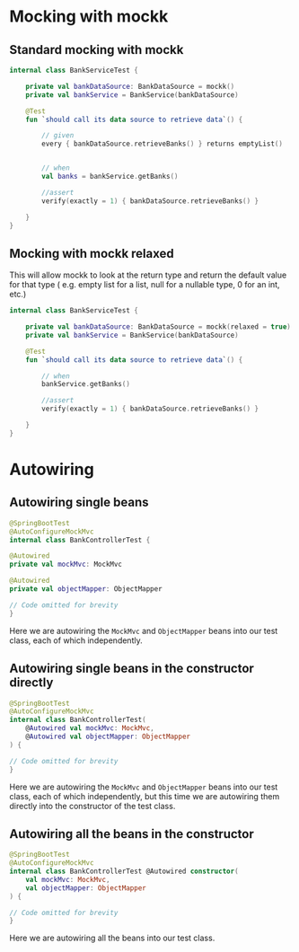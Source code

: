 
# Mocking with mockk

## Standard mocking with mockk

~~~kotlin
internal class BankServiceTest {

    private val bankDataSource: BankDataSource = mockk()
    private val bankService = BankService(bankDataSource)

    @Test
    fun `should call its data source to retrieve data`() {

        // given
        every { bankDataSource.retrieveBanks() } returns emptyList()


        // when
        val banks = bankService.getBanks()

        //assert
        verify(exactly = 1) { bankDataSource.retrieveBanks() }

    }
}
~~~


## Mocking with mockk relaxed

This will allow mockk to look at the return type and return the default value for that type (
e.g. empty list for a list, null for a nullable type, 0 for an int, etc.)

~~~kotlin
internal class BankServiceTest {

    private val bankDataSource: BankDataSource = mockk(relaxed = true) // <---- relaxed
    private val bankService = BankService(bankDataSource)

    @Test
    fun `should call its data source to retrieve data`() {

        // when
        bankService.getBanks()

        //assert
        verify(exactly = 1) { bankDataSource.retrieveBanks() }

    }
}
~~~

# Autowiring

## Autowiring single beans

~~~kotlin
@SpringBootTest
@AutoConfigureMockMvc
internal class BankControllerTest {

@Autowired
private val mockMvc: MockMvc

@Autowired
private val objectMapper: ObjectMapper

// Code omitted for brevity
}
~~~

Here we are autowiring the `MockMvc` and `ObjectMapper` beans into our test class, each
of which independently.


## Autowiring single beans in the constructor directly

~~~kotlin
@SpringBootTest
@AutoConfigureMockMvc
internal class BankControllerTest(
    @Autowired val mockMvc: MockMvc,
    @Autowired val objectMapper: ObjectMapper
) {

// Code omitted for brevity
}
~~~

Here we are autowiring the `MockMvc` and `ObjectMapper` beans into our test class, each
of which independently, but this time we are autowiring them directly into the constructor
of the test class.


## Autowiring all the beans in the constructor

~~~kotlin
@SpringBootTest
@AutoConfigureMockMvc
internal class BankControllerTest @Autowired constructor(
    val mockMvc: MockMvc,
    val objectMapper: ObjectMapper
) {

// Code omitted for brevity
}

~~~

Here we are autowiring all the beans into our test class.
